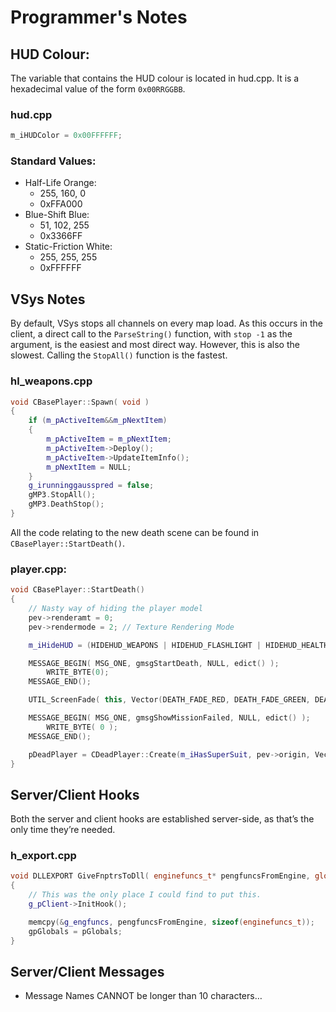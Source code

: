 # Programmer's Notes

## HUD Colour:

The variable that contains the HUD colour is located in hud.cpp.
It is a hexadecimal value of the form `0x00RRGGBB`.

### hud.cpp

```c
m_iHUDColor = 0x00FFFFFF;
```
### Standard Values:

* Half-Life Orange:
  - 255, 160, 0
  - 0xFFA000
* Blue-Shift Blue:
  - 51, 102, 255
  - 0x3366FF
* Static-Friction White:
  - 255, 255, 255
  - 0xFFFFFF

## VSys Notes

By default, VSys stops all channels on every map load.
As this occurs in the client, a direct call to the `ParseString()` function, with `stop -1` as the argument, is the easiest and most direct way. However, this is also the slowest. Calling the `StopAll()` function is the fastest.

### hl_weapons.cpp

```c++
void CBasePlayer::Spawn( void )
{
	if (m_pActiveItem&&m_pNextItem)
	{
		m_pActiveItem = m_pNextItem;
		m_pActiveItem->Deploy();
		m_pActiveItem->UpdateItemInfo();
		m_pNextItem = NULL;
	}
	g_irunninggausspred = false;
	gMP3.StopAll();
	gMP3.DeathStop();
}
```

All the code relating to the new death scene can be found in `CBasePlayer::StartDeath()`.

### player.cpp:

```c++
void CBasePlayer::StartDeath()
{
	// Nasty way of hiding the player model
	pev->renderamt = 0;
	pev->rendermode = 2; // Texture Rendering Mode

	m_iHideHUD = (HIDEHUD_WEAPONS | HIDEHUD_FLASHLIGHT | HIDEHUD_HEALTH | HIDEHUD_CUSTOMCROSSHAIR | HIDEHUD_ARMOR);

	MESSAGE_BEGIN( MSG_ONE, gmsgStartDeath, NULL, edict() );
		WRITE_BYTE(0);
	MESSAGE_END();

	UTIL_ScreenFade( this, Vector(DEATH_FADE_RED, DEATH_FADE_GREEN, DEATH_FADE_BLUE), DEATH_FADE_DURATION, NULL, DEATH_FADE_RENDER_AMT, DEATH_FADE_FLAGS );

	MESSAGE_BEGIN( MSG_ONE, gmsgShowMissionFailed, NULL, edict() );
		WRITE_BYTE( 0 );
	MESSAGE_END();

	pDeadPlayer = CDeadPlayer::Create(m_iHasSuperSuit, pev->origin, Vector(0, pev->angles.y, pev->angles.x), edict());
}
```

## Server/Client Hooks

Both the server and client hooks are established server-side, as that’s the only time they’re needed.

### h_export.cpp

```c++
void DLLEXPORT GiveFnptrsToDll(	enginefuncs_t* pengfuncsFromEngine, globalvars_t *pGlobals )
{
	// This was the only place I could find to put this.
	g_pClient->InitHook();

	memcpy(&g_engfuncs, pengfuncsFromEngine, sizeof(enginefuncs_t));
	gpGlobals = pGlobals;
}
```

## Server/Client Messages
* Message Names CANNOT be longer than 10 characters…